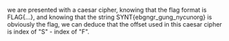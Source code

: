 we are presented with a caesar cipher, knowing that the flag format is FLAG{...}, and knowing that the string SYNT{ebgngr_gung_nycunorg} is obviously the flag, 
we can deduce that the offset used in this caesar cipher is index of "S" - index of "F".
